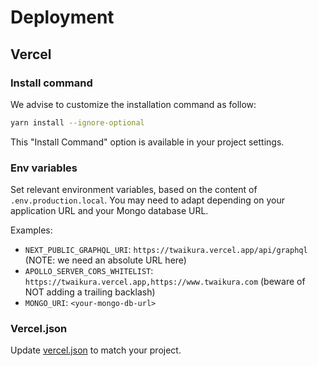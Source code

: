 # Deployment

## Vercel

### Install command

We advise to customize the installation command as follow:

```sh
yarn install --ignore-optional
```

This "Install Command" option is available in your project settings.

### Env variables

Set relevant environment variables, based on the content of `.env.production.local`. You may need to adapt depending on your application URL and your Mongo database URL.

Examples:

- `NEXT_PUBLIC_GRAPHQL_URI`: `https://twaikura.vercel.app/api/graphql` (NOTE: we need an absolute URL here)
- `APOLLO_SERVER_CORS_WHITELIST`: `https://twaikura.vercel.app,https://www.twaikura.com` (beware of NOT adding a trailing backlash)
- `MONGO_URI`: `<your-mongo-db-url>`

### Vercel.json

Update [vercel.json](https://vercel.com/docs/configuration) to match your project.
